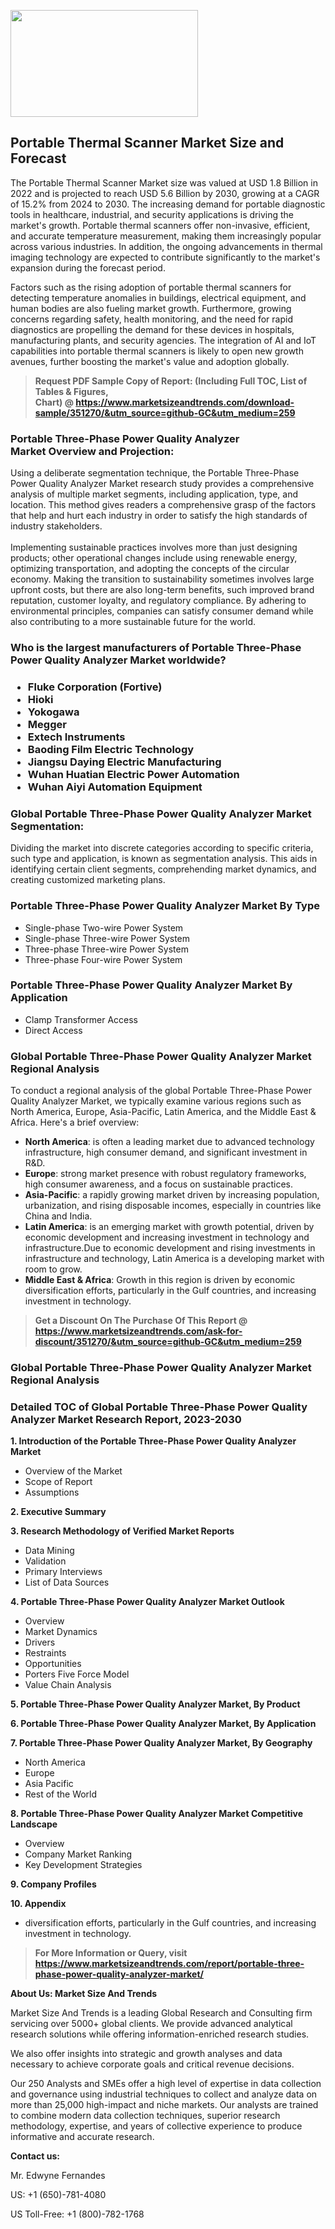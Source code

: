 <p><img class="alignnone size-medium wp-image-20088" src="https://ffe5etoiles.com/wp-content/uploads/2024/12/MST1-300x171.png" alt="" width="300" height="171" /></p><h2>Portable Thermal Scanner Market Size and Forecast</h2><p>The Portable Thermal Scanner Market size was valued at USD 1.8 Billion in 2022 and is projected to reach USD 5.6 Billion by 2030, growing at a CAGR of 15.2% from 2024 to 2030. The increasing demand for portable diagnostic tools in healthcare, industrial, and security applications is driving the market's growth. Portable thermal scanners offer non-invasive, efficient, and accurate temperature measurement, making them increasingly popular across various industries. In addition, the ongoing advancements in thermal imaging technology are expected to contribute significantly to the market's expansion during the forecast period.</p><p>Factors such as the rising adoption of portable thermal scanners for detecting temperature anomalies in buildings, electrical equipment, and human bodies are also fueling market growth. Furthermore, growing concerns regarding safety, health monitoring, and the need for rapid diagnostics are propelling the demand for these devices in hospitals, manufacturing plants, and security agencies. The integration of AI and IoT capabilities into portable thermal scanners is likely to open new growth avenues, further boosting the market's value and adoption globally.</p></p><blockquote id="" class=""><strong>Request PDF Sample Copy of Report: (Including Full TOC, List of Tables &amp; Figures, Chart)&nbsp;@&nbsp;<strong><a href="https://www.marketsizeandtrends.com/download-sample/351270/&utm_source=github-GC&utm_medium=259" target="_blank">https://www.marketsizeandtrends.com/download-sample/351270/&utm_source=github-GC&utm_medium=259</a></strong></strong></blockquote><h3 id="" class="">Portable Three-Phase Power Quality Analyzer Market&nbsp;Overview and Projection:</h3><p id="" class="">Using a deliberate segmentation technique, the Portable Three-Phase Power Quality Analyzer Market research study provides a comprehensive analysis of multiple market segments, including application, type, and location. This method gives readers a comprehensive grasp of the factors that help and hurt each industry in order to satisfy the high standards of industry stakeholders. <br /> <br />Implementing sustainable practices involves more than just designing products; other operational changes include using renewable energy, optimizing transportation, and adopting the concepts of the circular economy. Making the transition to sustainability sometimes involves large upfront costs, but there are also long-term benefits, such improved brand reputation, customer loyalty, and regulatory compliance. By adhering to environmental principles, companies can satisfy consumer demand while also contributing to a more sustainable future for the world.</p><h3 id="" class="">Who is the largest manufacturers of&nbsp;Portable Three-Phase Power Quality Analyzer Market worldwide?</h3><h3 class=""><p><ul><li>Fluke Corporation (Fortive) </li><li> Hioki </li><li> Yokogawa </li><li> Megger </li><li> Extech Instruments </li><li> Baoding Film Electric Technology </li><li> Jiangsu Daying Electric Manufacturing </li><li> Wuhan Huatian Electric Power Automation </li><li> Wuhan Aiyi Automation Equipment</li></ul></p></h3><h3 id="" class="">Global&nbsp;Portable Three-Phase Power Quality Analyzer Market Segmentation:</h3><p id="" class="">Dividing the market into discrete categories according to specific criteria, such type and application, is known as segmentation analysis. This aids in identifying certain client segments, comprehending market dynamics, and creating customized marketing plans.</p><h3 id="" class="">Portable Three-Phase Power Quality Analyzer Market&nbsp;By Type</h3><p><p><ul><li>Single-phase Two-wire Power System</li><li> Single-phase Three-wire Power System</li><li> Three-phase Three-wire Power System</li><li> Three-phase Four-wire Power System</p></li></ul></p></p><h3 id="" class="">Portable Three-Phase Power Quality Analyzer Market&nbsp;By Application</h3><p class=""><p><ul><li>Clamp Transformer Access</li><li> Direct Access</li></ul></p></p><h3 id="" class="">Global Portable Three-Phase Power Quality Analyzer Market Regional Analysis</h3><p id="" class="">To conduct a regional analysis of the global Portable Three-Phase Power Quality Analyzer Market, we typically examine various regions such as North America, Europe, Asia-Pacific, Latin America, and the Middle East &amp; Africa. Here's a brief overview:</p><ul><li><strong>North America</strong>: is often a leading market due to advanced technology infrastructure, high consumer demand, and significant investment in R&amp;D.</li><li><strong>Europe</strong>: strong market presence with robust regulatory frameworks, high consumer awareness, and a focus on sustainable practices.</li><li><strong>Asia-Pacific</strong>: a rapidly growing market driven by increasing population, urbanization, and rising disposable incomes, especially in countries like China and India.</li><li><strong>Latin America</strong>: is an emerging market with growth potential, driven by economic development and increasing investment in technology and infrastructure.Due to economic development and rising investments in infrastructure and technology, Latin America is a developing market with room to grow.</li><li><strong>Middle East &amp; Africa</strong>: Growth in this region is driven by economic diversification efforts, particularly in the Gulf countries, and increasing investment in technology.</li></ul><blockquote id="" class=""><strong>Get a Discount On The Purchase Of This Report @ <strong><a href="https://www.marketsizeandtrends.com/ask-for-discount/351270/&utm_source=github-GC&utm_medium=259" target="_blank">https://www.marketsizeandtrends.com/ask-for-discount/351270/&utm_source=github-GC&utm_medium=259</a></strong></strong></blockquote><h3 id="" class="">Global Portable Three-Phase Power Quality Analyzer Market Regional Analysis</h3><h3 id="" class="">Detailed TOC of Global Portable Three-Phase Power Quality Analyzer Market Research Report, 2023-2030</h3><p id="" class=""><strong>1. Introduction of the Portable Three-Phase Power Quality Analyzer Market</strong></p><ul><li>Overview of the Market</li><li>Scope of Report</li><li>Assumptions</li></ul><p id="" class=""><strong>2. Executive Summary</strong></p><p id="" class=""><strong>3. Research Methodology of Verified Market Reports</strong></p><ul><li>Data Mining</li><li>Validation</li><li>Primary Interviews</li><li>List of Data Sources</li></ul><p id="" class=""><strong>4. Portable Three-Phase Power Quality Analyzer Market Outlook</strong></p><ul><li>Overview</li><li>Market Dynamics</li><li>Drivers</li><li>Restraints</li><li>Opportunities</li><li>Porters Five Force Model</li><li>Value Chain Analysis</li></ul><p id="" class=""><strong>5. Portable Three-Phase Power Quality Analyzer Market, By Product</strong></p><p id="" class=""><strong>6. Portable Three-Phase Power Quality Analyzer Market, By Application</strong></p><p id="" class=""><strong>7. Portable Three-Phase Power Quality Analyzer Market, By Geography</strong></p><ul><li>North America</li><li>Europe</li><li>Asia Pacific</li><li>Rest of the World</li></ul><p id="" class=""><strong>8. Portable Three-Phase Power Quality Analyzer Market Competitive Landscape</strong></p><ul><li>Overview</li><li>Company Market Ranking</li><li>Key Development Strategies</li></ul><p id="" class=""><strong>9. Company Profiles</strong></p><p id="" class=""><strong>10. Appendix</strong></p><ul><li>diversification efforts, particularly in the Gulf countries, and increasing investment in technology.</li></ul><blockquote id="" class=""><strong>For More Information or Query, visit <strong><strong><a href="https://www.marketsizeandtrends.com/report/portable-three-phase-power-quality-analyzer-market/" target="_blank">https://www.marketsizeandtrends.com/report/portable-three-phase-power-quality-analyzer-market/</a></strong></strong></strong></blockquote><p id="" class=""><strong>About Us: Market Size And Trends</strong></p><p id="" class="">Market Size And Trends is a leading Global Research and Consulting firm servicing over 5000+ global clients. We provide advanced analytical research solutions while offering information-enriched research studies.</p><p id="" class="">We also offer insights into strategic and growth analyses and data necessary to achieve corporate goals and critical revenue decisions.</p><p id="" class="">Our 250 Analysts and SMEs offer a high level of expertise in data collection and governance using industrial techniques to collect and analyze data on more than 25,000 high-impact and niche markets. Our analysts are trained to combine modern data collection techniques, superior research methodology, expertise, and years of collective experience to produce informative and accurate research.</p><p id="" class=""><strong>Contact us:</strong></p><p id="" class="">Mr. Edwyne Fernandes</p><p id="" class="">US: +1 (650)-781-4080</p><p id="" class="">US Toll-Free: +1 (800)-782-1768</p>
